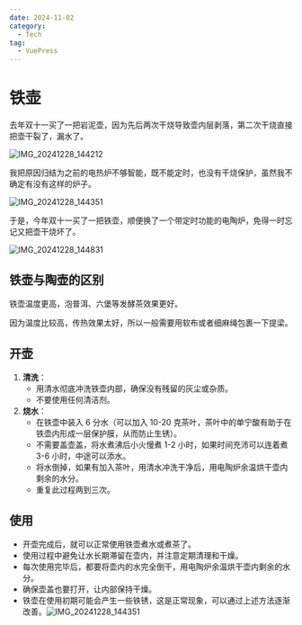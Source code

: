 ```yaml
---
date: 2024-11-02
category:
  - Tech
tag:
  - VuePress
---
```


# 铁壶

去年双十一买了一把岩泥壶，因为先后两次干烧导致壶内层剥落，第二次干烧直接把壶干裂了，漏水了。

![IMG_20241228_144212](../../../../Downloads/vivo办公套件/vivoshare/IMG_20241228_144212.jpg)

我把原因归结为之前的电热炉不够智能，既不能定时，也没有干烧保护，虽然我不确定有没有这样的炉子。

![IMG_20241228_144351](../../../../Downloads/vivo办公套件/vivoshare/IMG_20241228_144351.jpg)

于是，今年双十一买了一把铁壶，顺便换了一个带定时功能的电陶炉，免得一时忘记又把壶干烧坏了。

![IMG_20241228_144831](../../../../Downloads/vivo办公套件/vivoshare/IMG_20241228_144831.jpg)

## 铁壶与陶壶的区别

铁壶温度更高，泡普洱、六堡等发酵茶效果更好。

因为温度比较高，传热效果太好，所以一般需要用软布或者细麻绳包裹一下提梁。

## 开壶

1. **清洗**：
   - 用清水彻底冲洗铁壶内部，确保没有残留的灰尘或杂质。
   - 不要使用任何清洁剂。
2. **烧水**：
   - 在铁壶中装入 6 分水（可以加入 10-20 克茶叶，茶叶中的单宁酸有助于在铁壶内形成一层保护膜，从而防止生锈）。
   - 不需要盖壶盖，将水煮沸后小火慢煮 1-2 小时，如果时间充沛可以连着煮 3-6 小时，中途可以添水。
   - 将水倒掉，如果有加入茶叶，用清水冲洗干净后，用电陶炉余温烘干壶内剩余的水分。
   - 重复此过程两到三次。

## 使用

- 开壶完成后，就可以正常使用铁壶煮水或煮茶了。
- 使用过程中避免让水长期滞留在壶内，并注意定期清理和干燥。
- 每次使用完毕后，都要将壶内的水完全倒干，用电陶炉余温烘干壶内剩余的水分。
- 确保壶盖也要打开，让内部保持干燥。
- 铁壶在使用初期可能会产生一些铁锈，这是正常现象，可以通过上述方法逐渐改善。![IMG_20241228_144351](../../../../Downloads/vivo办公套件/vivoshare/IMG_20241228_144351.jpg)